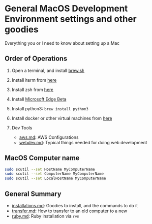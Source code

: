 # General MacOS Development Environment settings and other goodies

Everything you or I need to know about setting up a Mac

## Order of Operations

1. Open a terminal, and install [brew.sh](https://brew.sh/)
2. Install iterm from [here](./iterm.md)
3. Install zsh from [here](/zsh.md)
4. Install [Microsoft Edge Beta](https://www.microsoftedgeinsider.com/en-us/download)
5. Install python3: `brew install python3`
6. Install docker or other virtual machines from [here](/vm.md)
7. Dev Tools

   - [aws.md](/aws.md): AWS Configurations
   - [webdev.md](/webdev.md): Typical things needed for doing web development

## MacOS Computer name

```bash
sudo scutil --set HostName MyComputerName
sudo scutil --set ComputerName MyComputerName
sudo scutil --set LocalHostName MyComputerName
```

## General Summary

- [installations.md](/installations.md): Goodies to install, and the commands to do it
- [transfer.md](/transfer.md): How to transfer to an old computer to a new
- [ruby.md](/ruby.md): Ruby installation via `rvm`

